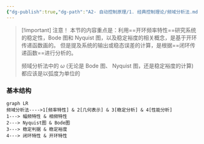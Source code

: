```yaml
---
{"dg-publish":true,"dg-path":"A2- 自动控制原理/1. 经典控制理论/频域分析法.md","permalink":"/A2- 自动控制原理/1. 经典控制理论/频域分析法/","dgPassFrontmatter":true,"noteIcon":"","created":"2024-05-21T15:20:28.795+08:00","updated":"2025-04-14T17:55:34.922+08:00"}
---
```



>[!important] 注意！
>本节的内容重点是：利用==开环频率特性==研究系统的稳定性，Bode 图和 Nyquist 图，以及稳定裕度的相关概念，是基于开环传递函数画的。
>但是提及系统的输出或稳态误差的计算，是根据==闭环传递函数==进行分析的。
>
>频域分析法中的 $\omega$ (无论是 Bode 图、 Nyquist 图，还是稳定裕度的计算)都应该是以弧度为单位的
### 基本结构

```mermaid
graph LR
频域分析法---->1[频率特性] & 2[几何表示] & 3[稳定分析] & 4[性能分析]
1---> 幅频特性 & 相频特性
2---> Nyquist图 & Bode图
3---> 稳定判据 & 稳定裕度
4---> 闭环特性 & 开环特性
```






